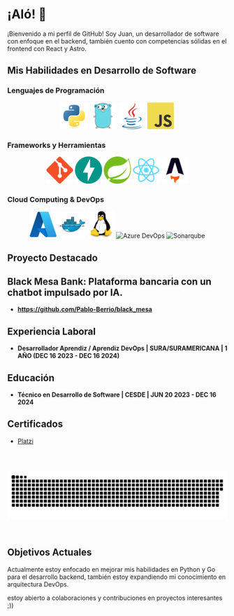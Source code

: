 # ¡Aló! 👋

¡Bienvenido a mi perfil de GitHub! Soy Juan, un desarrollador de software con enfoque en el backend, también cuento con competencias sólidas en el frontend con React y Astro.

## Mis Habilidades en Desarrollo de Software

### Lenguajes de Programación
<p align="center">
  <img src="https://raw.githubusercontent.com/devicons/devicon/master/icons/python/python-original.svg" alt="Python" width="62" height="62">
  <img src="https://raw.githubusercontent.com/devicons/devicon/master/icons/go/go-original.svg" alt="Go" width="62" height="62">
  <img src="https://raw.githubusercontent.com/devicons/devicon/master/icons/java/java-original.svg" alt="Java" width="62" height="62">
  <img src="https://raw.githubusercontent.com/devicons/devicon/master/icons/javascript/javascript-original.svg" alt="JavaScript" width="62" height="62">
</p>

### Frameworks y Herramientas
<p align="center">
  <img src="https://raw.githubusercontent.com/devicons/devicon/master/icons/git/git-original.svg" alt="Git" width="62" height="62">
  <img src="https://raw.githubusercontent.com/devicons/devicon/master/icons/fastapi/fastapi-original.svg" alt="FastAPI" width="62" height="62">
  <img src="https://raw.githubusercontent.com/devicons/devicon/master/icons/spring/spring-original.svg" alt="Spring Boot" width="62" height="62">
  <img src="https://raw.githubusercontent.com/devicons/devicon/master/icons/react/react-original.svg" alt="React" width="62" height="62">
  <img src="https://raw.githubusercontent.com/devicons/devicon/master/icons/astro/astro-original.svg" alt="Astro" width="62" height="62">
</p>

### Cloud Computing & DevOps
<p align="center">
  <img src="https://raw.githubusercontent.com/devicons/devicon/master/icons/azure/azure-original.svg" alt="Azure" width="62" height="62">
  <img src="https://raw.githubusercontent.com/devicons/devicon/master/icons/docker/docker-original.svg" alt="Docker" width="62" height="62">
  <img src="https://raw.githubusercontent.com/devicons/devicon/master/icons/linux/linux-original.svg" alt="Docker" width="62" height="62">  
  <img src="https://cdn.jsdelivr.net/gh/devicons/devicon@latest/icons/azuredevops/azuredevops-original.svg" alt="Azure DevOps" width="62" height="62"/>
  <img src="https://cdn.jsdelivr.net/gh/devicons/devicon@latest/icons/sonarqube/sonarqube-original.svg" alt="Sonarqube" width="62" height="62" />    
</p>

## Proyecto Destacado

## Black Mesa Bank: Plataforma bancaria con un chatbot impulsado por IA.
- **https://github.com/Pablo-Berrio/black_mesa**

## Experiencia Laboral

- **Desarrollador Aprendiz / Aprendiz DevOps | SURA/SURAMERICANA | 1 AÑO (DEC 16 2023 - DEC 16 2024)**

## Educación

- **Técnico en Desarrollo de Software | CESDE | JUN 20 2023 - DEC 16 2024**

## Certificados

- [Platzi](https://drive.google.com/drive/folders/1EhuFzg3yRfQxxScxxTOZd5nn4nWdrM-O?usp=drive_link)

##

<br/>  


<p align="center">
 <img width="1000" src="assets/github-snake.svg" alt="snake"/>
</p>


<br/>  

## Objetivos Actuales

Actualmente estoy enfocado en mejorar mis habilidades en Python y Go para el desarrollo backend, también estoy expandiendo mi conocimiento en arquitectura DevOps.

estoy abierto a colaboraciones y contribuciones en proyectos interesantes ;))

